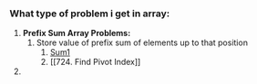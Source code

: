 
### What type of problem i get in array:

1. **Prefix Sum Array Problems:**
	1. Store value of prefix sum of elements up to that position
		1. [Sum1](https://leetcode.com/problems/running-sum-of-1d-array/)
		2. [[724. Find Pivot Index]]
2. 